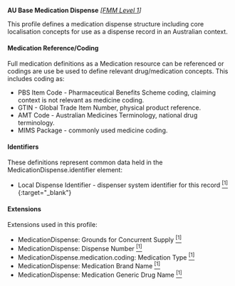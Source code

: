 **AU Base Medication Dispense**  *[[FMM Level 1](guidance.html)]*

This profile defines a medication dispense structure including core localisation concepts for use as a dispense record in an Australian context.

#### Medication Reference/Coding
Full medication definitions as a Medication resource can be referenced or codings are use be used to define relevant drug/medication concepts. This includes coding as:
* PBS Item Code - Pharmaceutical Benefits Scheme coding, claiming context is not relevant as medicine coding.
* GTIN - Global Trade Item Number, physical product reference.
* AMT Code - Australian Medicines Terminology, national drug terminology.
* MIMS Package - commonly used medicine coding.


#### Identifiers
These definitions represent common data held in the MedicationDispense.identifier element:
* Local Dispense Identifier - dispenser system identifier for this record [<sup>[1]</sup>](http://ns.electronichealth.net.au/id/hpio-scoped/dispense/1.0/index.html){:target="_blank"}


#### Extensions
Extensions used in this profile:
* MedicationDispense: Grounds for Concurrent Supply [<sup>[1]</sup>](http://hl7.org.au/fhir/StructureDefinition/grounds-for-concurrent-supply)
* MedicationDispense: Dispense Number [<sup>[1]</sup>](http://hl7.org.au/fhir/StructureDefinition/dispense-number)
* MedicationDispense.medication.coding: Medication Type [<sup>[1]</sup>](http://hl7.org.au/fhir/StructureDefinition/medication-type)
* MedicationDispense: Medication Brand Name [<sup>[1]</sup>](http://hl7.org.au/fhir/StructureDefinition/medication-brand-name)
* MedicationDispense: Medication Generic Drug Name [<sup>[1]</sup>](http://hl7.org.au/fhir/StructureDefinition/medication-generic-name)
